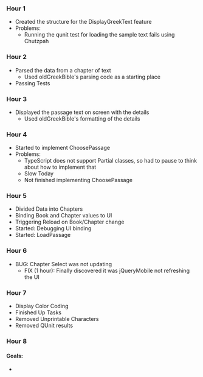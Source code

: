 ﻿### Hour 1

- Created the structure for the DisplayGreekText feature
- Problems:
	- Running the qunit test for loading the sample text fails using Chutzpah


### Hour 2

- Parsed the data from a chapter of text
	- Used oldGreekBible's parsing code as a starting place
- Passing Tests


### Hour 3

- Displayed the passage text on screen with the details
	- Used oldGreekBible's formatting of the details


### Hour 4

- Started to implement ChoosePassage
- Problems:
	- TypeScript does not support Partial classes, so had to pause to think about how to implement that
	- Slow Today
	- Not finished implementing ChoosePassage


### Hour 5

- Divided Data into Chapters
- Binding Book and Chapter values to UI
- Triggering Reload on Book/Chapter change
- Started: Debugging UI binding
- Started: LoadPassage


### Hour 6

- BUG: Chapter Select was not updating
	- FIX (1 hour): Finally discovered it was jQueryMobile not refreshing the UI


### Hour 7

- Display Color Coding
- Finished Up Tasks
- Removed Unprintable Characters
- Removed QUnit results


### Hour 8

#### Goals:
- 